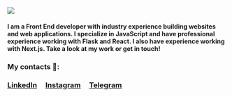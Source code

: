 
![](https://user-images.githubusercontent.com/58434635/88490868-8ef41580-cf6c-11ea-91b3-025e2d51c0ef.png) 


#### I am a Front End developer with industry experience building websites and web applications. I specialize in JavaScript and have professional experience working with Flask and React. I also have experience working with Next.js. Take a look at my work or get in touch! 

### My contacts 📌:

### [LinkedIn](https://www.linkedin.com/in/yana-chernova/)&nbsp;&nbsp;&nbsp;&nbsp;&nbsp;[Instagram](https://www.instagram.com/yanochka_chernova/)&nbsp;&nbsp;&nbsp;&nbsp;&nbsp;[Telegram](https://telegram.me/yanachernova94)
